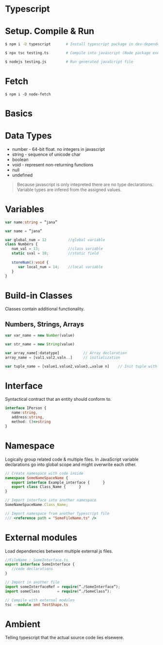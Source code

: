 # Typescript

# Setup. Compile & Run

```bash
$ npm i -D typescript       # Install typescript package in dev-dependencies.

$ npx tsc testing.ts        # Compile into javascript (Node package execute typescript compiler)

$ nodejs testing.js         # Run generated javaScript file
```

# Fetch

```
$ npm i -D node-fetch
```




# Basics

# Data Types

- number    - 64-bit float. no integers in javascript
- string    - sequence of unicode char
- boolean
- void      - represent non-returning functions
- null
- undefined

> Because javascript is only intepreted there are no type declarations. Variable types are infered from the assigned values.

# Variables

```ts
var name:string = ”jana”

var name = ”jana”
```

```ts
var global_num = 12          //global variable 
class Numbers { 
   num_val = 13;             //class variable 
   static sval = 10;         //static field 
   
   storeNum():void { 
      var local_num = 14;    //local variable 
   } 
} 
```

# Build-in Classes

Classes contain additional functionality.

## Numbers, Strings, Arrays

```ts
var var_name = new Number(value)

var str_name = new String(value)

var array_name[:datatype]           // Array declaration
array_name = [val1,val2,valn..]     // initialization

var tuple_name = [value1,value2,value3,…value n]    // Init tuple with mixed types

```

# Interface

Syntactical contract that an entity should conform to.

```ts
interface IPerson { 
   name:string, 
   address:string, 
   method: ()=>string 
} 
```

# Namespace

Logically group related code & multiple files.
In JavaScript variable declarations go into global scope and might overwrite each other.

```ts
// Create namespace with code inside
namespace SomeNameSpaceName { 
   export interface Example_interface {      }  
   export class Class_Name {      }  
} 

// Import interface into another namespace
SomeNameSpaceName.Class_Name;

// Import namespace from another Typescript file
/// <reference path = "SomeFileName.ts" />
```

# External modules

Load dependencies between multiple external js files.

```ts
//FileName : SomeInterface.ts 
export interface SomeInterface { 
   //code declarations 
}

// Import in another file
import someInterfaceRef = require(“./SomeInterface”);
import someClass        = require(“./SomeClass”);

// Compile with external modules
tsc --module amd TestShape.ts
```

# Ambient

Telling typescript that the actual source code lies elsewere.